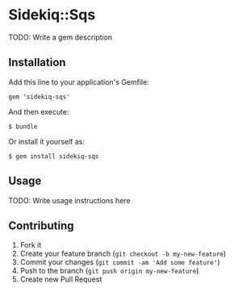 # Sidekiq::Sqs

TODO: Write a gem description

## Installation

Add this line to your application's Gemfile:

    gem 'sidekiq-sqs'

And then execute:

    $ bundle

Or install it yourself as:

    $ gem install sidekiq-sqs

## Usage

TODO: Write usage instructions here

## Contributing

1. Fork it
2. Create your feature branch (`git checkout -b my-new-feature`)
3. Commit your changes (`git commit -am 'Add some feature'`)
4. Push to the branch (`git push origin my-new-feature`)
5. Create new Pull Request
